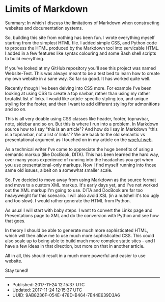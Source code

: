 # Limits of Markdown

Summary: In which I discuss the limitations of Markdown when
constructing websites and documentation systems.

So, building this site from nothing has been fun. I wrote everything
myself starting from the simplest HTML file. I added simple CSS, and
Python code to process the HTML produced by the Markdown tool into
servicable HTML. I added in a few features like syntax colouring and
some Bash shell scripts to build everything. 

If you've looked at my GitHub repository you'll see this project was
named Website-Test. This was always meant to be a test bed to learn
how to create my own website in a sane way. So far so good. It has
worked quite well.

Recently though I've been delving into CSS more. For example I've been
looking at using CSS to create a top navbar, rather than using my
rather brutalist list o' links. I would like article-specific styling
too, and unique styling for the footer, and then I want to add
different styling for admonitions and so on. 

This is all very doable using CSS classes like header, footer,
topnavbar, note, sidebar and so on. But this is where I run into a
problem. In Markdown source how to I say "this is an article"? And how
do I say in Markdown "this is a topnavbar, not a list o' links"? We
are back to the old semantic vs presentational argument as I touched
on in my article on the [woeful web](./woeful-web.html).

As a technical writer I've come to appreciate the huge benefits of
using a semantic markup (like DocBook, DITA). This has been learned
the hard way, over many years experience of running into the headaches
you get when you use presentational-only markups. Now I find myself
running into those same old issues, albeit on a somewhat smaller
scale.

So, I've decided to move away from using Markdown as the source format
and move to a custom XML markup. It's early days yet, and I've not
worked out the XML markup I'm going to use. DITA and DocBook are far
too heavyweight for this scenario. I will also avoid XSL (in a
nutshell it's too ugly and too slow). I would rather generate the HTML
from Python.

As usual I will start with baby steps. I want to convert the Links
page and Presentations page to XML and do the conversion with Python
and see how that goes. 

In theory I should be able to generate much more sophisticated HTML,
which will then allow me to use much more sophisticated CSS. This
could also scale up to being able to build much more complex static
sites - and I have a few ideas in that direction, but more on that in
another article.

All in all, this should result in a much more powerful and easier to
use website.

Stay tuned!

---

* Published: 2017-11-24 12:15:37 UTC
* Updated: 2017-11-24 12:15:37 UTC
* UUID: 9AB8236F-054E-478D-B464-7E44E639D3A6


